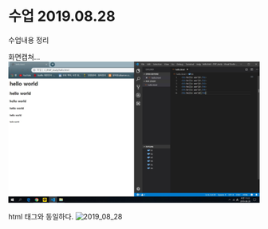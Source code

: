 # 수업 2019.08.28
수업내용 정리

화면캡쳐...
![2019_08_28](./images/2019_08_28_1.jpg)

html 태그와 동일하다. 
<img src = "./images/2019_08_28_01.jpg" alt="2019_08_28"/>
